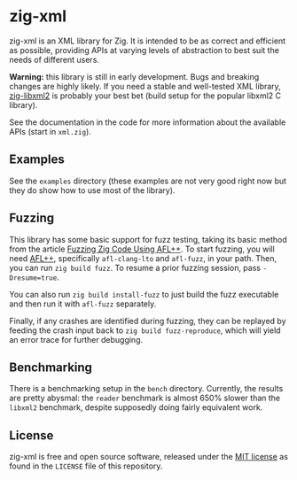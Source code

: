 # zig-xml

zig-xml is an XML library for Zig. It is intended to be as correct and efficient
as possible, providing APIs at varying levels of abstraction to best suit the
needs of different users.

**Warning:** this library is still in early development. Bugs and breaking
changes are highly likely. If you need a stable and well-tested XML library,
[zig-libxml2](https://github.com/mitchellh/zig-libxml2) is probably your best
bet (build setup for the popular libxml2 C library).

See the documentation in the code for more information about the available APIs
(start in `xml.zig`).

## Examples

See the `examples` directory (these examples are not very good right now but
they do show how to use most of the library).

## Fuzzing

This library has some basic support for fuzz testing, taking its basic method
from the article
[Fuzzing Zig Code Using AFL++](https://www.ryanliptak.com/blog/fuzzing-zig-code/).
To start fuzzing, you will need
[AFL++](https://github.com/AFLplusplus/AFLplusplus), specifically
`afl-clang-lto` and `afl-fuzz`, in your path. Then, you can run
`zig build fuzz`. To resume a prior fuzzing session, pass `-Dresume=true`.

You can also run `zig build install-fuzz` to just build the fuzz executable and
then run it with `afl-fuzz` separately.

Finally, if any crashes are identified during fuzzing, they can be replayed by
feeding the crash input back to `zig build fuzz-reproduce`, which will yield an
error trace for further debugging.

## Benchmarking

There is a benchmarking setup in the `bench` directory. Currently, the results
are pretty abysmal: the `reader` benchmark is almost 650% slower than the
`libxml2` benchmark, despite supposedly doing fairly equivalent work.

## License

zig-xml is free and open source software, released under the
[MIT license](https://opensource.org/license/MIT/) as found in the `LICENSE`
file of this repository.
